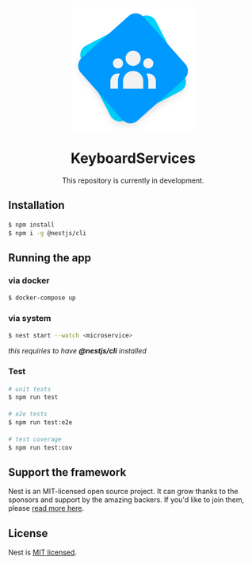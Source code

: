 <p align="center" style="display: flex; align-items: center; justify-content: center; flex-direction: column">
  <img src=".github/img/logo.svg" width="250px" alt="KeebServices" />
  <h1 align="center">KeyboardServices</h1>
</p>

<p align="center">
  This repository is currently in development.
</p>

## Installation

```bash
$ npm install
$ npm i -g @nestjs/cli
```

## Running the app
### via docker
```bash
$ docker-compose up
```

### via system
```bash
$ nest start --watch <microservice>

```
*this requiries to have **@nestjs/cli** installed*

### Test

```bash
# unit tests
$ npm run test

# e2e tests
$ npm run test:e2e

# test coverage
$ npm run test:cov
```

## Support the framework

Nest is an MIT-licensed open source project. It can grow thanks to the sponsors and support by the amazing backers. If you'd like to join them, please [read more here](https://docs.nestjs.com/support).

## License

Nest is [MIT licensed](LICENSE).
